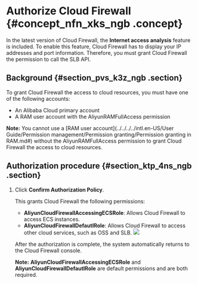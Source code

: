 # Authorize Cloud Firewall {#concept_nfn_xks_ngb .concept}

In the latest version of Cloud Firewall, the **Internet access analysis** feature is included. To enable this feature, Cloud Firewall has to display your IP addresses and port information. Therefore, you must grant Cloud Firewall the permission to call the SLB API.

## Background {#section_pvs_k3z_ngb .section}

To grant Cloud Firewall the access to cloud resources, you must have one of the following accounts:

-   An Alibaba Cloud primary account
-   A RAM user account with the AliyunRAMFullAccess permission

**Note:** You cannot use a [RAM user account](../../../../intl.en-US/User Guide/Permission management/Permission granting/Permission granting in RAM.md#) without the AliyunRAMFullAccess permission to grant Cloud Firewall the access to cloud resources.

## Authorization procedure {#section_ktp_4ns_ngb .section}

1.  Click **Confirm Authorization Policy**.

    This grants Cloud Firewall the following permissions:

    -   **AliyunCloudFirewallAccessingECSRole**: Allows Cloud Firewall to access ECS instances.
    -   **AliyunCloudFirewallDefautlRole**: Allows Cloud Firewall to access other cloud services, such as OSS and SLB.
    ![](http://static-aliyun-doc.oss-cn-hangzhou.aliyuncs.com/assets/img/116911/155652456637959_en-US.png)

    After the authorization is complete, the system automatically returns to the Cloud Firewall console.

    **Note:** **AliyunCloudFirewallAccessingECSRole** and **AliyunCloudFirewallDefautlRole** are default permissions and are both required.



